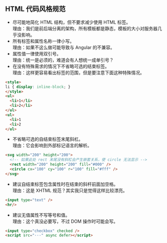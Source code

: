 ## HTML 代码风格规范

* 尽可能地简化 HTML 结构，但不要求减少使用 HTML 标签。<br/>
  理由：我们是前后端分离的架构，所有模板都是静态，模板的大小对服务器几乎没影响。
* 所有标签和属性名称一律小写。<br/>
  理由：如果不这么做可能导致与 Angular 的不兼容。
* 属性值一律使用双引号。<br/>
  理由：统一是必须的，难道会有人想统一成单引号？
* 在没有特殊需求的情况下不省略可选的结束标签。<br/>
  理由：这样更容易看出标签的范围，但是要注意下面这种特殊情况。
  
```HTML
<style>
li { display: inline-block; }
</style>
<ul>
  <li>1</li>
  <li>2</li>
</ul>
<ul>
  <li>1
  <li>2
</ul>
```

* 不省略可选的自结束标签末尾斜杠。<br/>
  理由：它会影响到外部标记语言的解析。
```HTML
<svg width="200" height="200">
  <!-- 如果此处 rect 末尾没有斜杠会产生嵌套关系，使 circle 无法显示 -->
  <rect width="200" height="200" fill="#000" />
  <circle cx="100" cy="100" r="100" fill="#fff" />
</svg>
```
* 建议自结束标签包含属性时在结束的斜杆前面加空格。<br/>
  理由：这是 XHTML 规范？其实我只是觉得这样比较漂亮。
```HTML
<input type="text" />
<hr/>
```
* 建议无值属性不写等号和值。<br/>
  理由：这个真没必要写，不过 DOM 操作时可能会写。
```HTML
<input type="checkbox" checked />
<script src="···" async defer></script>
```
